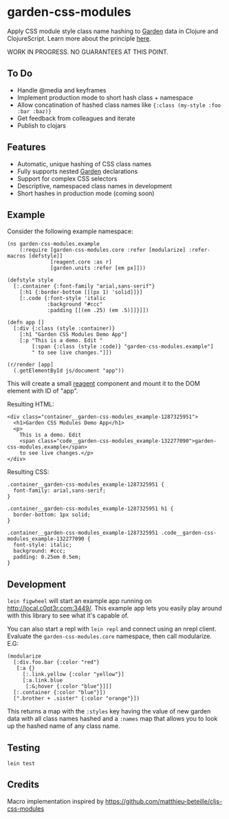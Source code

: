 # garden-css-modules
Apply CSS module style class name hashing to [Garden](https://github.com/noprompt/garden) data in Clojure and ClojureScript. Learn more about the principle [here](https://glenmaddern.com/articles/css-modules).

WORK IN PROGRESS. NO GUARANTEES AT THIS POINT.

## To Do

* Handle @media and keyframes
* Implement production mode to short hash class + namespace
* Allow concatination of hashed class names like `{:class (my-style :foo :bar :baz)}`
* Get feedback from colleagues and iterate
* Publish to clojars

## Features

* Automatic, unique hashing of CSS class names
* Fully supports nested [Garden](https://github.com/noprompt/garden) declarations
* Support for complex CSS selectors
* Descriptive, namespaced class names in development
* Short hashes in production mode (coming soon)

## Example

Consider the following example namespace:

```
(ns garden-css-modules.example
    (:require [garden-css-modules.core :refer [modularize] :refer-macros [defstyle]]
              [reagent.core :as r]
              [garden.units :refer [em px]]))

(defstyle style
  [:.container {:font-family "arial,sans-serif"}
    [:h1 {:border-bottom [[(px 1) 'solid]]}]
    [:.code {:font-style 'italic
             :background "#ccc"
             :padding [[(em .25) (em .5)]]}]])

(defn app []
  [:div {:class (style :container)}
    [:h1 "Garden CSS Modules Demo App"]
    [:p "This is a demo. Edit "
        [:span {:class (style :code)} "garden-css-modules.example"]
        " to see live changes."]])

(r/render [app]
  (.getElementById js/document "app"))
```

This will create a small [reagent](https://github.com/reagent-project/reagent) component and mount it to the DOM element with ID of "app".

Resulting HTML:

```
<div class="container__garden-css-modules_example-1287325951">
  <h1>Garden CSS Modules Demo App</h1>
  <p>
    This is a demo. Edit
    <span class="code__garden-css-modules_example-132277090">garden-css-modules.example</span>
    to see live changes.</p>
</div>
```

Resulting CSS:

```
.container__garden-css-modules_example-1287325951 {
  font-family: arial,sans-serif;
}

.container__garden-css-modules_example-1287325951 h1 {
  border-bottom: 1px solid;
}

.container__garden-css-modules_example-1287325951 .code__garden-css-modules_example-132277090 {
  font-style: italic;
  background: #ccc;
  padding: 0.25em 0.5em;
}
```


## Development

`lein figwheel` will start an example app running on http://local.c0pt3r.com:3449/. This example app lets you easily play around with this library to see what it's capable of.

You can also start a repl with `lein repl` and connect using an nrepl client. Evaluate the `garden-css-modules.core` namespace, then call modularize. E.G:

```
(modularize
  [:div.foo.bar {:color "red"}
   [:a {}
     [:.link.yellow {:color "yellow"}]
     [:a.link.blue
      [:&;hover {:color "blue"}]]]
  [:.container {:color "blue"}])
  [".brother + .sister" {:color "orange"}])
```

This returns a map with the `:styles` key having the value of new garden data with all class names hashed and a `:names` map that allows you to look up the hashed name of any class name.

## Testing

`lein test`

## Credits

Macro implementation inspired by https://github.com/matthieu-beteille/cljs-css-modules
